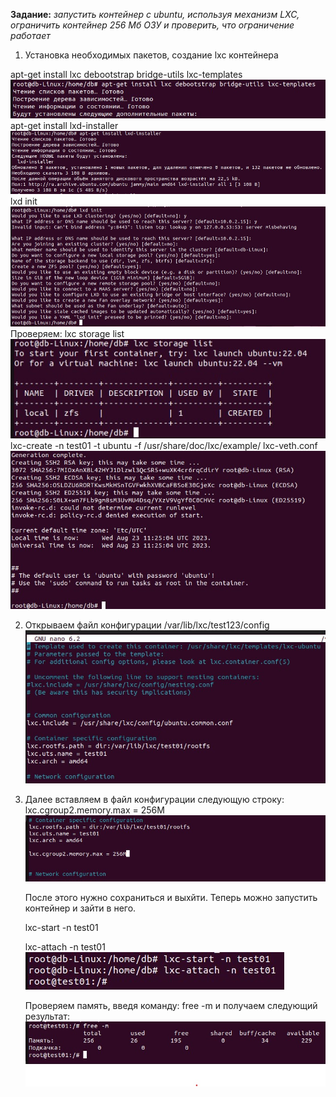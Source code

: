 __Задание:__ *запустить контейнер с ubuntu, используя механизм LXC, ограничить контейнер 256 Мб ОЗУ и проверить, что ограничение работает*

1. Установка необходимых пакетов, создание lxc контейнера


apt-get install lxc debootstrap bridge-utils lxc-templates
![Alt text](1.jpg)
apt-get install lxd-installer
![Alt text](2.jpg)
lxd init
![Alt text](3-1.jpg)
Проверяем:
lxc storage list
![Alt text](4.jpg)
lxc-create -n test01 -t ubuntu -f /usr/share/doc/lxc/example/
lxc-veth.conf
![Alt text](5.jpg)

2. Открываем файл конфигурации /var/lib/lxc/test123/config
![Alt text](6.jpg)

3. Далее вставляем в файл конфигурации следующую строку:
lxc.cgroup2.memory.max = 256M
![Alt text](7.jpg)

    После этого нужно сохраниться и выхйти. Теперь можно запустить контейнер и зайти в него.

    lxc-start -n test01

    lxc-attach -n test01 
    ![Alt text](8.jpg)

    Проверяем память, введя команду: free -m и получаем следующий результат:
    ![Alt text](9.jpg)

    


